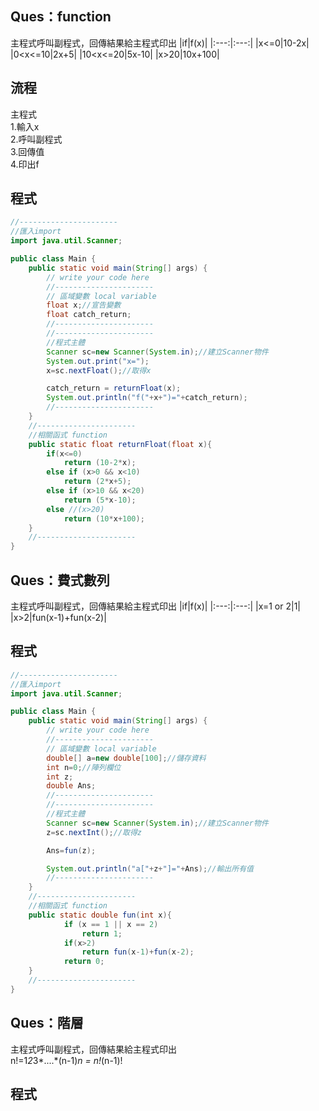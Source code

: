 Ques：function  
----
主程式呼叫副程式，回傳結果給主程式印出
|if|f(x)|
|:---:|:---:|
|x<=0|10-2x|
|0<x<=10|2x+5|
|10<x<=20|5x-10|
|x>20|10x+100|

流程  
----
主程式  
 1.輸入x  
 2.呼叫副程式  
 3.回傳值  
 4.印出f  

程式
----
```java
//----------------------
//匯入import
import java.util.Scanner;

public class Main {
    public static void main(String[] args) {
        // write your code here
        //----------------------
        // 區域變數 local variable
        float x;//宣告變數
        float catch_return;
        //----------------------
        //----------------------
        //程式主體
        Scanner sc=new Scanner(System.in);//建立Scanner物件
        System.out.print("x=");
        x=sc.nextFloat();//取得x

        catch_return = returnFloat(x);
        System.out.println("f("+x+")="+catch_return);
        //----------------------
    }
    //----------------------
    //相關函式 function
    public static float returnFloat(float x){
        if(x<=0)
            return (10-2*x);
        else if (x>0 && x<10)
            return (2*x+5);
        else if (x>10 && x<20)
            return (5*x-10);
        else //(x>20)
            return (10*x+100);
    }
    //----------------------
}
```  
Ques：費式數列  
----
主程式呼叫副程式，回傳結果給主程式印出
|if|f(x)|
|:---:|:---:|
|x=1 or 2|1|
|x>2|fun(x-1)+fun(x-2)|

程式
----
```java
//----------------------
//匯入import
import java.util.Scanner;

public class Main {
    public static void main(String[] args) {
        // write your code here
        //----------------------
        // 區域變數 local variable
        double[] a=new double[100];//儲存資料
        int n=0;//陣列欄位
        int z;
        double Ans;
        //----------------------
        //----------------------
        //程式主體
        Scanner sc=new Scanner(System.in);//建立Scanner物件
        z=sc.nextInt();//取得z

        Ans=fun(z);

        System.out.println("a["+z+"]="+Ans);//輸出所有值
        //----------------------
    }
    //----------------------
    //相關函式 function
    public static double fun(int x){
            if (x == 1 || x == 2)
                return 1;
            if(x>2)
                return fun(x-1)+fun(x-2);
            return 0;
    }
    //----------------------
}
```  
Ques：階層  
----
主程式呼叫副程式，回傳結果給主程式印出  
n!=1*2*3*....*(n-1)*n = n!*(n-1)!

程式
----
```java

```  
